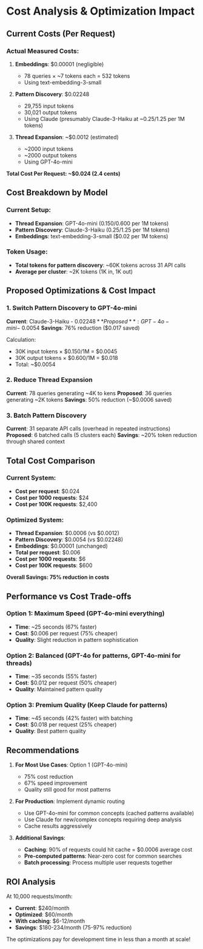 # Cost Analysis & Optimization Impact

## Current Costs (Per Request)

### Actual Measured Costs:
1. **Embeddings**: $0.00001 (negligible)
   - 78 queries × ~7 tokens each = 532 tokens
   - Using text-embedding-3-small

2. **Pattern Discovery**: $0.02248
   - 29,755 input tokens
   - 30,021 output tokens
   - Using Claude (presumably Claude-3-Haiku at ~$0.25/$1.25 per 1M tokens)

3. **Thread Expansion**: ~$0.0012 (estimated)
   - ~2000 input tokens
   - ~2000 output tokens
   - Using GPT-4o-mini

**Total Cost Per Request: ~$0.024 (2.4 cents)**

## Cost Breakdown by Model

### Current Setup:
- **Thread Expansion**: GPT-4o-mini ($0.150/$0.600 per 1M tokens)
- **Pattern Discovery**: Claude-3-Haiku ($0.25/$1.25 per 1M tokens)
- **Embeddings**: text-embedding-3-small ($0.02 per 1M tokens)

### Token Usage:
- **Total tokens for pattern discovery**: ~60K tokens across 31 API calls
- **Average per cluster**: ~2K tokens (1K in, 1K out)

## Proposed Optimizations & Cost Impact

### 1. Switch Pattern Discovery to GPT-4o-mini
**Current**: Claude-3-Haiku - $0.02248
**Proposed**: GPT-4o-mini - ~$0.0054
**Savings**: 76% reduction ($0.017 saved)

Calculation:
- 30K input tokens × $0.150/1M = $0.0045
- 30K output tokens × $0.600/1M = $0.018
- Total: ~$0.0054

### 2. Reduce Thread Expansion
**Current**: 78 queries generating ~4K to
kens
**Proposed**: 36 queries generating ~2K tokens
**Savings**: 50% reduction (~$0.0006 saved)

### 3. Batch Pattern Discovery
**Current**: 31 separate API calls (overhead in repeated instructions)
**Proposed**: 6 batched calls (5 clusters each)
**Savings**: ~20% token reduction through shared context

## Total Cost Comparison

### Current System:
- **Cost per request**: $0.024
- **Cost per 1000 requests**: $24
- **Cost per 100K requests**: $2,400

### Optimized System:
- **Thread Expansion**: $0.0006 (vs $0.0012)
- **Pattern Discovery**: $0.0054 (vs $0.02248)
- **Embeddings**: $0.00001 (unchanged)
- **Total per request**: $0.006
- **Cost per 1000 requests**: $6
- **Cost per 100K requests**: $600

**Overall Savings: 75% reduction in costs**

## Performance vs Cost Trade-offs

### Option 1: Maximum Speed (GPT-4o-mini everything)
- **Time**: ~25 seconds (67% faster)
- **Cost**: $0.006 per request (75% cheaper)
- **Quality**: Slight reduction in pattern sophistication

### Option 2: Balanced (GPT-4o for patterns, GPT-4o-mini for threads)
- **Time**: ~35 seconds (55% faster)
- **Cost**: $0.012 per request (50% cheaper)
- **Quality**: Maintained pattern quality

### Option 3: Premium Quality (Keep Claude for patterns)
- **Time**: ~45 seconds (42% faster) with batching
- **Cost**: $0.018 per request (25% cheaper)
- **Quality**: Best pattern quality

## Recommendations

1. **For Most Use Cases**: Option 1 (GPT-4o-mini)
   - 75% cost reduction
   - 67% speed improvement
   - Quality still good for most patterns

2. **For Production**: Implement dynamic routing
   - Use GPT-4o-mini for common concepts (cached patterns available)
   - Use Claude for new/complex concepts requiring deep analysis
   - Cache results aggressively

3. **Additional Savings**:
   - **Caching**: 90% of requests could hit cache = $0.0006 average cost
   - **Pre-computed patterns**: Near-zero cost for common searches
   - **Batch processing**: Process multiple user requests together

## ROI Analysis

At 10,000 requests/month:
- **Current**: $240/month
- **Optimized**: $60/month
- **With caching**: $6-12/month
- **Savings**: $180-234/month (75-97% reduction)

The optimizations pay for development time in less than a month at scale!